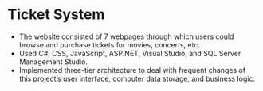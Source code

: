 # Ticket System

- The website consisted of 7 webpages through which users could browse and purchase tickets for movies, concerts, etc.
- Used C#, CSS, JavaScript, ASP.NET, Visual Studio, and SQL Server Management Studio.
- Implemented three-tier architecture to deal with frequent changes of this project’s user interface, computer data storage, and business logic.
